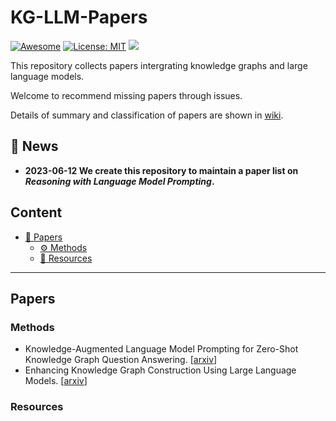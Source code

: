 # KG-LLM-Papers
[![Awesome](https://awesome.re/badge.svg)](https://github.com/zjukg/KG-LLM-Papers) 
[![License: MIT](https://img.shields.io/badge/License-MIT-green.svg)](https://github.com/zjukg/KG-LLM-Papers/blob/main/LICENSE)
![](https://img.shields.io/github/last-commit/zjukg/KG-LLM-Papers?color=green) 


This repository collects papers intergrating knowledge graphs and large language models.

Welcome to recommend missing papers through issues. 

Details of summary and classification of papers are shown in [wiki](https://github.com/zjukg/KG-LLM-Papers/wiki).

## 🔔 News
- **2023-06-12 We create this repository to maintain a paper list on *Reasoning with Language Model Prompting*.**

## Content
- [📜 Papers](#papers)
  - [⚙ Methods](#methods)
  - [🧰 Resources](#resources)

---

##  Papers
 
### Methods
* Knowledge-Augmented Language Model Prompting for Zero-Shot Knowledge Graph Question Answering. \[[arxiv](https://arxiv.org/pdf/2306.04136.pdf)\]
* Enhancing Knowledge Graph Construction Using Large Language Models. \[[arxiv](https://arxiv.org/pdf/2305.04676)\]


### Resources
